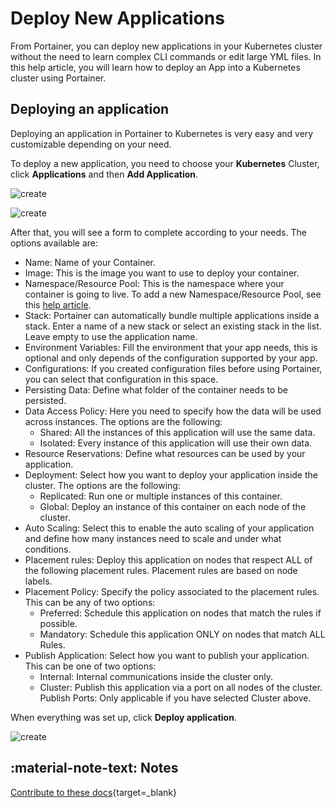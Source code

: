 # Deploy New Applications

From Portainer, you can deploy new applications in your Kubernetes cluster without the need to learn complex CLI commands or edit large YML files. In this help article, you will learn how to deploy an App into a Kubernetes cluster using Portainer.

## Deploying an application

Deploying an application in Portainer to Kubernetes is very easy and very customizable depending on your need.

To deploy a new application, you need to choose your <b>Kubernetes</b> Cluster, click <b>Applications</b> and then <b>Add Application</b>.

![create](assets/create-1.png)

![create](assets/create-2.png)

After that, you will see a form to complete according to your needs. The options available are:

* Name: Name of your Container.
* Image: This is the image you want to use to deploy your container.
* Namespace/Resource Pool: This is the namespace where your container is going to live. To add a new Namespace/Resource Pool, see this [help article](/v2.0/docs/kubernetes/resouce_pool/create.md).
* Stack: Portainer can automatically bundle multiple applications inside a stack. Enter a name of a new stack or select an existing stack in the list. Leave empty to use the application name.
* Environment Variables: Fill the environment that your app needs, this is optional and only depends of the configuration supported by your app.
* Configurations: If you created configuration files before using Portainer, you can select that configuration in this space.
* Persisting Data: Define what folder of the container needs to be persisted. 
* Data Access Policy: Here you need to specify how the data will be used across instances. The options are the following:
  - Shared: All the instances of this application will use the same data.
  - Isolated: Every instance of this application will use their own data.
* Resource Reservations: Define what resources can be used by your application.
* Deployment: Select how you want to deploy your application inside the cluster. The options are the following:
  - Replicated: Run one or multiple instances of this container.
  - Global: Deploy an instance of this container on each node of the cluster.
* Auto Scaling: Select this to enable the auto scaling of your application and define how many instances need to scale and under what conditions.
* Placement rules: Deploy this application on nodes that respect ALL of the following placement rules. Placement rules are based on node labels.
* Placement Policy: Specify the policy associated to the placement rules. This can be any of two options:
  - Preferred: Schedule this application on nodes that match the rules if possible.
  - Mandatory: Schedule this application ONLY on nodes that match ALL Rules.
* Publish Application: Select how you want to publish your application. This can be one of two options:
  - Internal: Internal communications inside the cluster only.
  - Cluster: Publish this application via a port on all nodes of the cluster.
Publish Ports: Only applicable if you have selected Cluster above.

When everything was set up, click <b>Deploy application</b>.

![create](assets/create-3.png)

## :material-note-text: Notes

[Contribute to these docs](https://github.com/portainer/portainer-docs/blob/master/contributing.md){target=_blank}